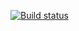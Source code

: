 [![Build status](https://ci.appveyor.com/api/projects/status/i75uveakn0rdvt7w?svg=true)](https://ci.appveyor.com/project/vicore6/postman)